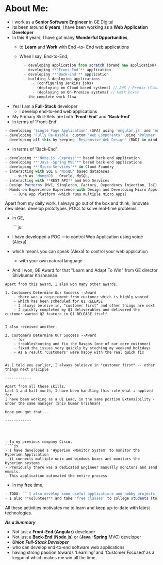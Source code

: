 # About Me:

* I work as a **Senior Software Engineer** in GE Digital
* Its been around **8 years**, I have been working as a **Web Application Developer**
* In this 8 years, I have got many **Wonderful Opportunities**,
  * to **Learn** and **Work** with End –to- End web applications
  * When I say, End-to-End,

    ```javascript
      - developing application from scratch (brand new application)
      - developing **'Front-End'** application
      - developing **'Back-End'** application
      - building & deploying applications
          - (configuring Jenkins jobs)
          - (deploying on Cloud based systems) // AWS / Predix (Cloudfoundry)
          - (deploying on On-Premise systems) // UNIX boxes
      - the complete work flow
    ```
* Yes! I am a **Full-Stack** developer
  * I develop end-to-end web applications
* My Primary Skill-Sets are both **'Front-End’** and **'Back-End’**
* In terms of 'Front-End'

```javascript
- developing 'Single Page Application' (SPA) using 'Angular.js' and 'Angular' Framework
- developing 'Fully Re-Usable' custom 'Web Components' using 'Polymer'
- developing all this by keeping 'Responsive Web Design' (RWD) in mind
```

* In terms of 'Back-End’

```javascript
- developing **'Node.js -Express'** based back-end application
- developing **'Java -Spring MVC'** based back-end applications
- developing **'Micro-Services'** in Cloud Foundry
- interacting with SQL & 'NoSQL' based databases
    - such as 'MongoDB', Oracle, MySQL,..
- interacting with **REST API** and Web Services
- Design Patterns (MVC, Singleton, Factory, Dependency Injection, IoC)
- Hands-on-Experience Experience with Design and Developing Micro Apps based Architecture
    - (One App Platform -which runs multiple Micro Apps)
```

Apart from my daily work, I always go out of the box and think, innovate new ideas, develop prototypes, POCs to solve real-time problems.

* In GE,

  \`\`\`\`js

* I have developed a POC —to control Web Application using voice \(Alexa\)
* which means you can speak \(Alexa\) to control your web application
  * with your own natural language
* And I won, GE Award for that "Learn and Adapt To Win" from GE director Shivkumar Krishnanan.

```text
Apart from this award, I also won many other awards.

1. Customers Determine Our Success --Award
    - there was a requirement from customer which is highly wanted
    - which has been scheduled for Q1 RELEASE
    - I always beleive in, "customer first" and other things are next
    - I quickly completed my Q1 deliverables and delivered the customer wanted Q2 feature in Q1 RELEASE itself


I also received another,

2. Customers Determine Our Success --Award
    - for
    - troubleshooting and fix the Rasgas (one of our core customer) 
    - fixed the issues very quickly by steching my weekend holidays 
    - As a result 'Customers' were happy with the real quick fix


As I told you earlier, I always beleieve in "customer first" -- other things next priciple

------------

Apart from all these skills,
Last 1 and half month, I have been handling this role what i applied for.
I have been working as a UI Lead, in the same postion Extensibility - under the same manager (Shiv kumar krishnan)

Hope you got that...

------------




- In my previous company Cisco,
````js
- I have developed a 'Hyperion -Monitor System' to monitor the Hyperion Application
- it connects multiple unix and windows boxes and monitors the Hyperion systems.
- Previously there was a dedicated Engineer manually monitors and send emails.
- This application automated the entire process
```

* In my free time,

```javascript
- TODO: ```I also develop some useful applications and hobby projects ```
- I also **volunteer** and take 'free classes' to college students (to give back my knowledge to society)
```

All these activities motivates me to learn and keep up-to-date with latest technologies.

_**As a Summary**_

* Not just a **Front-End \(Angular\)** developer
* Not just a **Back-End** \(**Node.js**\) or \(**Java -Spring** MVC\) developer
* _**Union Full-Stack Developer**_
* who can develop end-to-end software web applications
* having strong passion towards ‘Learning’ and 'Customer Focused' as a keypoint which makes me win all the time.

